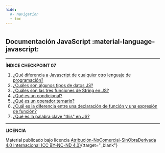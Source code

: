 ```yaml
---
hide:
  #- navigation
  - toc
---
```


#

[<h1 class="title-index">Checkpoint 07</h1>]: # 

## <h2 class="description-index">Documentación JavaScript :material-language-javascript:</h2>
<hr>

**ÍNDICE CHECKPOINT 07**

  1. [¿Qué diferencia a Javascript de cualquier otro lenguaje de programación?](introduccion-js.md)
  2. [¿Cuáles son algunos tipos de datos JS?](tipos-de-datos-js.md)
  3. [¿Cuáles son las tres funciones de String en JS?](tres-funciones-de-string-js.md)
  4. [¿Qué es un condicional?](condicionales-js.md)
  5. [¿Qué es un operador ternario?](operador-ternario-js.md)
  6. [¿Cuál es la diferencia entre una declaración de función y una expresión de función?](declaracion-de-funcion-vs-expresion-de-funcion-js.md)
  7. [¿Qué es la palabra clave "this" en JS?](que-es-this-js.md)

***

**LICENCIA**

Material publicado bajo licencia [Atribución-NoComercial-SinObraDerivada 4.0 Internacional (CC BY-NC-ND 4.0)](https://creativecommons.org/licenses/by-nc-nd/4.0/deed.es){:target="_blank"}

<br>
<br>
